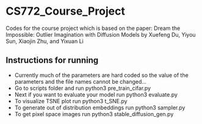 # CS772_Course_Project

Codes for the course project which is based on the paper:  Dream the Impossible: Outlier Imagination with Diffusion Models by Xuefeng Du, Yiyou Sun, Xiaojin Zhu, and Yixuan Li


## Instructions for running
- Currently much of the parameters are hard coded so the value of the parameters and the file names cannot be changed... 
- Go to scripts folder and run python3 pre_train_cifar.py
- Next if you want to evaluate your model run python3 evaluate.py
- To visualize TSNE plot run python3 t_SNE.py
- To generate out of distribution embeddings run python3 sampler.py
- To get pixel space images run python3 stable_diffusion_gen.py


